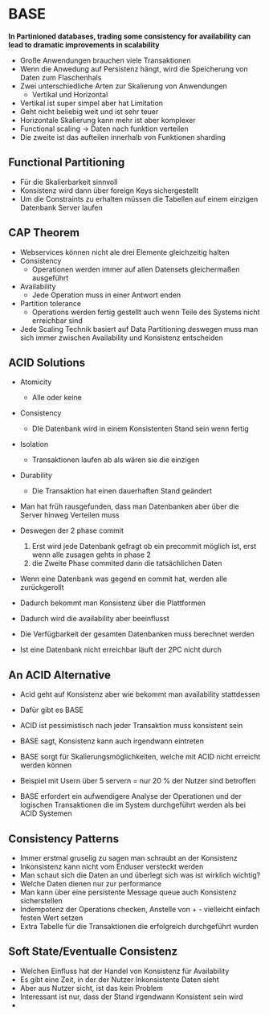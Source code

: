 BASE
====
**In Partinioned databases, trading some consistency for availability
can lead to dramatic improvements in scalability**

* Große Anwendungen brauchen viele Transaktionen
* Wenn die Anwedung auf Persistenz hängt, wird die Speicherung von Daten
zum Flaschenhals
* Zwei unterschiedliche Arten zur Skalierung von Anwendungen
	* Vertikal und Horizontal
* Vertikal ist super simpel aber hat Limitation
* Geht nicht beliebig weit und ist sehr teuer
* Horizontale Skalierung kann mehr ist aber komplexer
* Functional scaling -> Daten nach funktion verteilen
* Die zweite ist das aufteilen innerhalb von Funktionen sharding

## Functional Partitioning
* Für die Skalierbarkeit sinnvoll
* Konsistenz wird dann über foreign Keys sichergestellt
* Um die Constraints zu erhalten müssen die Tabellen auf einem einzigen
Datenbank Server laufen

## CAP Theorem
* Webservices können nicht ale drei Elemente gleichzeitig halten
* Consistency
	* Operationen werden immer auf allen Datensets gleichermaßen ausgeführt
* Availability 
	* Jede Operation muss in einer Antwort enden
* Partition tolerance
	* Operations werden fertig gestellt auch wenn Teile des Systems nicht
	erreichbar sind
* Jede Scaling Technik basiert auf Data Partitioning deswegen muss man sich 
immer zwischen Availability und Konsistenz entscheiden

## ACID Solutions
* Atomicity
	* Alle oder keine
* Consistency
	* DIe Datenbank wird in einem Konsistenten Stand sein wenn fertig
* Isolation
	* Transaktionen laufen ab als wären sie die einzigen
* Durability
	* Die Transaktion hat einen dauerhaften Stand geändert

* Man hat früh rausgefunden, dass man Datenbanken aber über die Server hinweg
Verteilen muss
* Deswegen der 2 phase commit
	1. Erst wird jede Datenbank gefragt ob ein precommit möglich ist, erst wenn
	alle zusagen gehts in phase 2
	1. die Zweite Phase commited dann die tatsächlichen Daten
* Wenn eine Datenbank was gegend en commit hat, werden alle zurückgerollt

* Dadurch bekommt man Konsistenz über die Plattformen
* Dadurch wird die availability aber beeinflusst
* Die Verfügbarkeit der gesamten Datenbanken muss berechnet werden
* Ist eine Datenbank nicht erreichbar läuft der 2PC nicht durch

## An ACID Alternative
* Acid geht auf Konsistenz aber wie bekommt man availability stattdessen
* Dafür gibt es BASE
* ACID ist pessimistisch nach jeder Transaktion muss konsistent sein
* BASE sagt, Konsistenz kann auch irgendwann eintreten
* BASE sorgt für Skalierungsmöglichkeiten, welche mit ACID nicht erreicht werden
können
* Beispiel mit Usern über 5 servern = nur 20 % der Nutzer sind betroffen

* BASE erfordert ein aufwendigere Analyse der Operationen und der logischen 
Transaktionen die im System durchgeführt werden als bei ACID Systemen

## Consistency Patterns
* Immer erstmal gruselig zu sagen man schraubt an der Konsistenz
* Inkonsistenz kann nicht vom Enduser versteckt werden
* Man schaut sich die Daten an und überlegt sich was ist wirklich wichtig?
* Welche Daten dienen nur zur performance
* Man kann über eine persistente Message queue auch Konsistenz sicherstellen
* Indempotenz der Operations checken, Anstelle von + - vielleicht einfach 
festen Wert setzen
* Extra Tabelle für die Transaktionen die erfolgreich durchgeführt wurden

## Soft State/Eventualle Consistenz
* Welchen Einfluss hat der Handel von Konsistenz für Availability
* Es gibt eine Zeit, in der der Nutzer Inkonsistente Daten sieht
* Aber aus Nutzer sicht, ist das kein Problem
* Interessant ist nur, dass der Stand irgendwann Konsistent sein wird
* 
